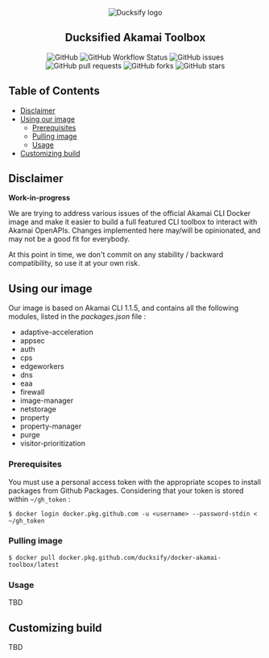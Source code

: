<p align="center">
  <img alt="Ducksify logo" src="https://github.com/ducksify/docker-akamai-toolbox/raw/master/docs/assets/logo.jpg"/>
  <h2 align="center">Ducksified Akamai Toolbox</h3>
  <p align="center">
    <img alt="GitHub" src="https://img.shields.io/github/license/ducksify/docker-akamai-toolbox?style=flat-square"/>
    <img alt="GitHub Workflow Status" src="https://img.shields.io/github/workflow/status/ducksify/docker-akamai-toolbox/Docker?style=flat-square"/>
    <img alt="GitHub issues" src="https://img.shields.io/github/issues-raw/ducksify/docker-akamai-toolbox?style=flat-square"/>
    <img alt="GitHub pull requests" src="https://img.shields.io/github/issues-pr-raw/ducksify/docker-akamai-toolbox?style=flat-square"/>
    <img alt="GitHub forks" src="https://img.shields.io/github/forks/ducksify/docker-akamai-toolbox?style=flat-square"/>
    <img alt="GitHub stars" src="https://img.shields.io/github/stars/ducksify/docker-akamai-toolbox?style=flat-square"/>
  </p>
</p>

## Table of Contents
- [Disclaimer](#disclaimer)
- [Using our image](#using-our-image)
  + [Prerequisites](#prerequisites)
  + [Pulling image](#pulling-image)
  + [Usage](#usage)
- [Customizing build](#customizing-build)

## Disclaimer
**Work-in-progress**

We are trying to address various issues of the official Akamai CLI Docker image and make it easier to build a full featured CLI toolbox to interact with Akamai OpenAPIs.
Changes implemented here may/will be opinionated, and may not be a good fit for everybody.

At this point in time, we don't commit on any stability / backward compatibility, so use it at your own risk.



## Using our image
Our image is based on Akamai CLI 1.1.5, and contains all the following modules, listed in the *packages.json* file :
- adaptive-acceleration
- appsec
- auth
- cps
- edgeworkers
- dns
- eaa
- firewall
- image-manager
- netstorage
- property
- property-manager
- purge
- visitor-prioritization

### Prerequisites
You must use a personal access token with the appropriate scopes to install packages from Github Packages.
Considering that your token is stored within `~/gh_token` :

```
$ docker login docker.pkg.github.com -u <username> --password-stdin < ~/gh_token
```

### Pulling image
```
$ docker pull docker.pkg.github.com/ducksify/docker-akamai-toolbox/latest
```

### Usage
TBD


## Customizing build

TBD
